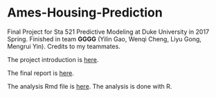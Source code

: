 # Ames-Housing-Prediction

Final Project for Sta 521 Predictive Modeling at Duke University in 2017 Spring. Finished in team **GGGG** (Yilin Gao, Wenqi Cheng, Liyu Gong, Mengrui Yin). Credits to my teammates.

The project introduction is [here](https://github.com/YilinGao/Ames-Housing-Prediction/blob/master/Final-Data-Analysis.Rmd).

The final report is [here](https://github.com/YilinGao/Ames-Housing-Prediction/blob/master/writeup.pdf).

The analysis Rmd file is [here](https://github.com/YilinGao/Ames-Housing-Prediction/blob/master/analysis.Rmd). The analysis is done with R.
